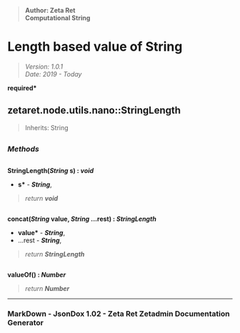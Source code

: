 > __Author: Zeta Ret__  
> __Computational String__  
# Length based value of String  
> *Version: 1.0.1*  
> *Date: 2019 - Today*  

__required*__

## zetaret.node.utils.nano::StringLength  
> Inherits: String  


##  
### *Methods*  

##  
__StringLength(*String* s) : *void*__  
  
- __s*__ - __*String*__,   
> *return __void__*  

##  
__concat(*String* value, *String* ...rest) : *StringLength*__  
  
- __value*__ - __*String*__,   
- ...rest - __*String*__,   
> *return __StringLength__*  

##  
__valueOf() : *Number*__  
  
> *return __Number__*  

---  
### MarkDown - JsonDox 1.02 - Zeta Ret Zetadmin Documentation Generator